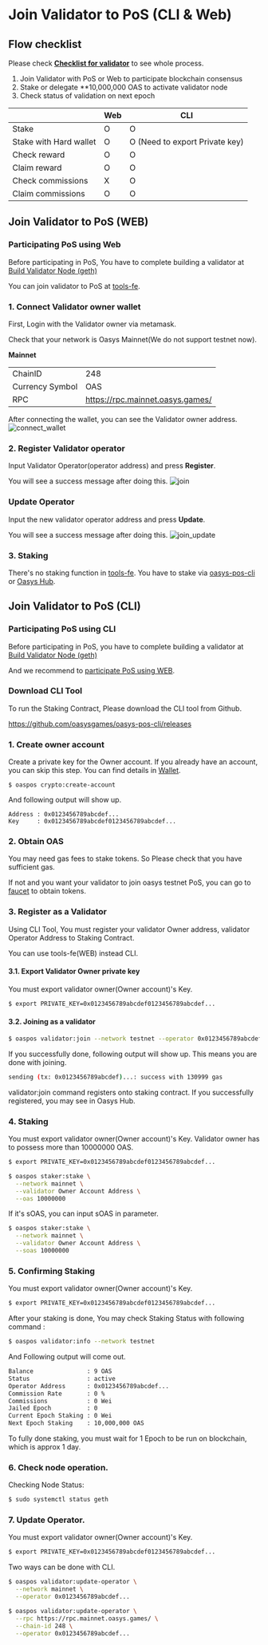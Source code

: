 # Join Validator to PoS (CLI & Web) 

## Flow checklist

Please check [**Checklist for validator**](/docs/hub-validator/operate-validator/1-2-build-validator-node#validator-node-operation) to see whole process.

1. Join Validator with PoS or Web to participate blockchain consensus
2. Stake or delegate **10,000,000 OAS to activate validator node
3. Check status of validation on next epoch

||Web|CLI|
|---------|----------|----------|
|Stake|O|O|
|Stake with Hard wallet|O|O (Need to export Private key)|
|Check reward|O|O|
|Claim reward|O|O|
|Check commissions|X|O|
|Claim commissions|O|O|


## Join Validator to PoS (WEB)

### Participating PoS using Web
Before participating in PoS, You have to complete building a validator at [Build Validator Node (geth)](/docs/hub-validator/operate-validator/1-2-build-validator-node)

You can join validator to PoS at [tools-fe](https://tools-fe.oasys.games/join-validator).

### 1. Connect Validator owner wallet
First, Login with the Validator owner via metamask.

Check that your network is Oasys Mainnet(We do not support testnet now).

**Mainnet**

|                 |                                    |
|-----------------|------------------------------------|
| ChainID         | 248                                |
| Currency Symbol | OAS                                |
| RPC             | https://rpc.mainnet.oasys.games/   |


After connecting the  wallet, you can see the Validator owner address. 
![connect_wallet](/img/docs/tech/joinvalidator/connect_wallet.png)

### 2. Register Validator operator
Input Validator Operator(operator address) and press **Register**.

You will see a success message after doing this.
![join](/img/docs/tech/joinvalidator/join_validator.png)

### Update Operator
Input the new validator operator address and press **Update**.

You will see a success message after doing this.
![join_update](/img/docs/tech/joinvalidator/join_validator_update.png)

### 3. Staking
There's no staking function in [tools-fe](https://tools-fe.oasys.games/join-validator).
You have to stake via [oasys-pos-cli](/docs/hub-validator/operate-validator/1-3-join-validator#4-staking) or [Oasys Hub](https://hub.oasys.games/). 



## Join Validator to PoS (CLI)

### Participating PoS using CLI
Before participating in PoS, you have to complete building a validator at [Build Validator Node (geth)](/docs/hub-validator/operate-validator/1-2-build-validator-node)

And we recommend to [participate PoS using WEB](/docs/hub-validator/operate-validator/1-3-join-validator#join-validator-to-pos-web).

### Download CLI Tool

To run the Staking Contract, Please download the CLI tool from Github.
    
https://github.com/oasysgames/oasys-pos-cli/releases

    
### 1. Create owner account

Create a private key for the Owner account.
If you already have an account, you can skip this step. 
You can find details in [Wallet](/docs/architecture/hub-layer/validator-account).
    
```
$ oaspos crypto:create-account
```
And following output will show up. 

```
Address : 0x0123456789abcdef...
Key     : 0x0123456789abcdef0123456789abcdef...
```

### 2. Obtain OAS
You may need gas fees to stake tokens. So Please check that you have sufficient gas. 

If not and you want your validator to join oasys testnet PoS, you can go to [faucet](https://faucet.testnet.oasys.games/) to obtain tokens.

### 3. Register as a Validator
Using CLI Tool, You must register your validator Owner address, validator Operator Address to Staking Contract.

You can use tools-fe(WEB) instead CLI.

#### 3.1. Export Validator Owner private key 

You must export validator owner(Owner account)'s Key. 
    
```bash
$ export PRIVATE_KEY=0x0123456789abcdef0123456789abcdef...
```

#### 3.2. Joining as a validator 
```bash
$ oaspos validator:join --network testnet --operator 0x0123456789abcdef...
```

If you successfully done, following output will show up. This means you are done with joining.
```bash
sending (tx: 0x0123456789abcdef)...: success with 130999 gas
```

validator:join command registers onto staking contract.
If you successfully registered, you may see in Oasys Hub.

### 4. Staking
You must export validator owner(Owner account)'s Key. 
Validator owner has to possess more than 10000000 OAS.
    
```bash
$ export PRIVATE_KEY=0x0123456789abcdef0123456789abcdef...
```


```bash
$ oaspos staker:stake \
  --network mainnet \
  --validator Owner Account Address \
  --oas 10000000
```

If it's sOAS, you can input sOAS in parameter.
```bash
$ oaspos staker:stake \
  --network mainnet \
  --validator Owner Account Address \
  --soas 10000000
``` 
    
### 5. Confirming Staking
You must export validator owner(Owner account)'s Key. 
    
```bash
$ export PRIVATE_KEY=0x0123456789abcdef0123456789abcdef...
```

After your staking is done, You may check Staking Status with following command : 
    
```bash
$ oaspos validator:info --network testnet
```
And Following output will come out.

```bash
Balance               : 9 OAS
Status                : active
Operator Address      : 0x0123456789abcdef...
Commission Rate       : 0 %
Commissions           : 0 Wei
Jailed Epoch          : 0
Current Epoch Staking : 0 Wei
Next Epoch Staking    : 10,000,000 OAS
```
    
To fully done staking, you must wait for 1 Epoch to be run on blockchain, which is approx 1 day. 

### 6. Check node operation. 
Checking Node Status:
```bash
$ sudo systemctl status geth
```

### 7. Update Operator. 
You must export validator owner(Owner account)'s Key. 
```bash
$ export PRIVATE_KEY=0x0123456789abcdef0123456789abcdef...
```

Two ways can be done with CLI. 

```bash
$ oaspos validator:update-operator \
  --network mainnet \
  --operator 0x0123456789abcdef...
```


```bash
$ oaspos validator:update-operator \
  --rpc https://rpc.mainnet.oasys.games/ \
  --chain-id 248 \
  --operator 0x0123456789abcdef...
```
